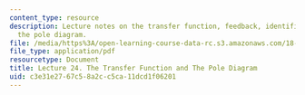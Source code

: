 ```yaml
---
content_type: resource
description: Lecture notes on the transfer function, feedback, identification, and
  the pole diagram.
file: /media/https%3A/open-learning-course-data-rc.s3.amazonaws.com/18-034-honors-differential-equations-spring-2009/c3e31e2767c58a2cc5ca11dcd1f06201_MIT18_034s09_lec24.pdf
file_type: application/pdf
resourcetype: Document
title: Lecture 24. The Transfer Function and The Pole Diagram
uid: c3e31e27-67c5-8a2c-c5ca-11dcd1f06201
---
```

